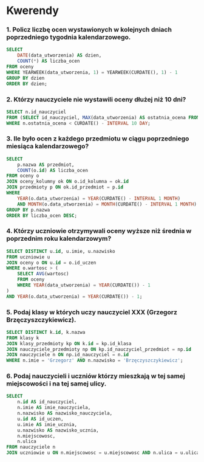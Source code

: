 # Kwerendy

### 1. Policz liczbę ocen wystawionych w kolejnych dniach poprzedniego tygodnia kalendarzowego.

```sql
SELECT
    DATE(data_utworzenia) AS dzien,
    COUNT(*) AS liczba_ocen
FROM oceny
WHERE YEARWEEK(data_utworzenia, 1) = YEARWEEK(CURDATE(), 1) - 1
GROUP BY dzien
ORDER BY dzien;
```

### 2. Którzy nauczyciele nie wystawili oceny dłużej niż 10 dni?

```sql
SELECT n.id_nauczyciel
FROM (SELECT id_nauczyciel, MAX(data_utworzenia) AS ostatnia_ocena FROM oceny GROUP BY id_nauczyciel) n
WHERE n.ostatnia_ocena < CURDATE() - INTERVAL 10 DAY;
```

### 3. Ile było ocen z każdego przedmiotu w ciągu poprzedniego miesiąca kalendarzowego?

```sql
SELECT
    p.nazwa AS przedmiot,
    COUNT(o.id) AS liczba_ocen
FROM oceny o
JOIN oceny_kolumny ok ON o.id_kolumna = ok.id
JOIN przedmioty p ON ok.id_przedmiot = p.id
WHERE
    YEAR(o.data_utworzenia) = YEAR(CURDATE() - INTERVAL 1 MONTH)
    AND MONTH(o.data_utworzenia) = MONTH(CURDATE() - INTERVAL 1 MONTH)
GROUP BY p.nazwa
ORDER BY liczba_ocen DESC;

```

### 4. Którzy uczniowie otrzymywali oceny wyższe niż średnia w poprzednim roku kalendarzowym?

```sql
SELECT DISTINCT u.id, u.imie, u.nazwisko
FROM uczniowie u
JOIN oceny o ON u.id = o.id_uczen
WHERE o.wartosc > (
    SELECT AVG(wartosc)
    FROM oceny
    WHERE YEAR(data_utworzenia) = YEAR(CURDATE()) - 1
)
AND YEAR(o.data_utworzenia) = YEAR(CURDATE()) - 1;
```

### 5. Podaj klasy w których uczy nauczyciel XXX (Grzegorz Brzęczyszczykiewicz).

```sql
SELECT DISTINCT k.id, k.nazwa
FROM klasy k
JOIN klasy_przedmioty kp ON k.id = kp.id_klasa
JOIN nauczyciele_przedmioty np ON kp.id_nauczyciel_przedmiot = np.id
JOIN nauczyciele n ON np.id_nauczyciel = n.id
WHERE n.imie = 'Grzegorz' AND n.nazwisko = 'Brzęczyszczykiewicz';
```

### 6. Podaj nauczycieli i uczniów którzy mieszkają w tej samej miejscowości i na tej samej ulicy.

```sql
SELECT
    n.id AS id_nauczyciel,
    n.imie AS imie_nauczyciela,
    n.nazwisko AS nazwisko_nauczyciela,
    u.id AS id_uczen,
    u.imie AS imie_ucznia,
    u.nazwisko AS nazwisko_ucznia,
    n.miejscowosc,
    n.ulica
FROM nauczyciele n
JOIN uczniowie u ON n.miejscowosc = u.miejscowosc AND n.ulica = u.ulica;
```
